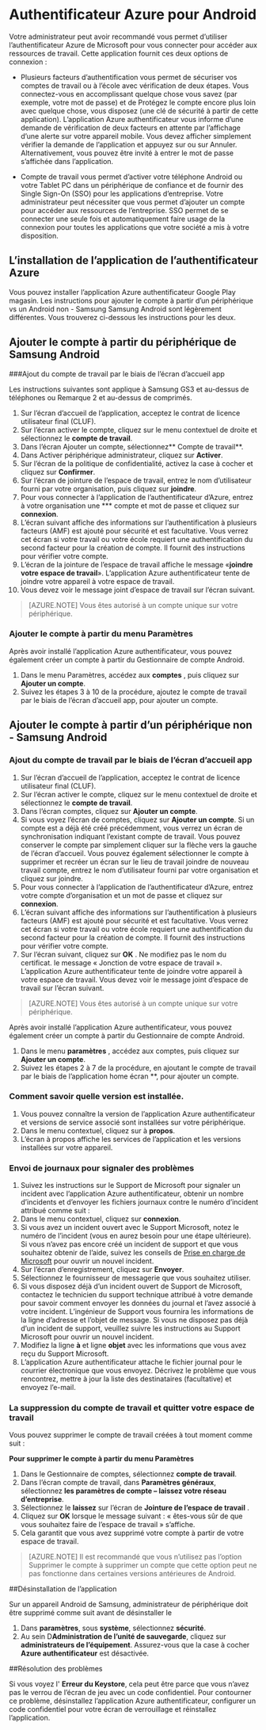 
<properties
    pageTitle="Authentificateur Azure pour Android | Microsoft Azure"
    description="App de Microsoft Azure authentificateur peut servir à la connexion pour accéder aux ressources de travail. L’application Azure authentificateur vous informe d’une demande de vérification de deux facteurs en attente par l’affichage d’une alerte sur votre appareil mobile."
    services="active-directory"
    documentationCenter=""
    authors="femila"
    manager="swadhwa"
    editor=""/>

<tags
    ms.service="active-directory"
    ms.workload="identity"
    ms.tgt_pltfrm="na"
    ms.devlang="na"
    ms.topic="article"
    ms.date="09/27/2016"
    ms.author="femila"/>

# <a name="azure-authenticator-for-android"></a>Authentificateur Azure pour Android

Votre administrateur peut avoir recommandé vous permet d’utiliser l’authentificateur Azure de Microsoft pour vous connecter pour accéder aux ressources de travail. Cette application fournit ces deux options de connexion :

* Plusieurs facteurs d’authentification vous permet de sécuriser vos comptes de travail ou à l’école avec vérification de deux étapes. Vous connectez-vous en accomplissant quelque chose vous savez (par exemple, votre mot de passe) et de Protégez le compte encore plus loin avec quelque chose, vous disposez (une clé de sécurité à partir de cette application). L’application Azure authentificateur vous informe d’une demande de vérification de deux facteurs en attente par l’affichage d’une alerte sur votre appareil mobile. Vous devez afficher simplement vérifier la demande de l’application et appuyez sur ou sur Annuler. Alternativement, vous pouvez être invité à entrer le mot de passe s’affichée dans l’application.

* Compte de travail vous permet d’activer votre téléphone Android ou votre Tablet PC dans un périphérique de confiance et de fournir des Single Sign-On (SSO) pour les applications d’entreprise. Votre administrateur peut nécessiter que vous permet d’ajouter un compte pour accéder aux ressources de l’entreprise. SSO permet de se connecter une seule fois et automatiquement faire usage de la connexion pour toutes les applications que votre société a mis à votre disposition.

## <a name="installing-the-azure-authenticator-app"></a>L’installation de l’application de l’authentificateur Azure

Vous pouvez installer l’application Azure authentificateur Google Play magasin.
Les instructions pour ajouter le compte à partir d’un périphérique vs un Android non - Samsung Samsung Android sont légèrement différentes. Vous trouverez ci-dessous les instructions pour les deux.

<a name="adding-the-work-account-from-samsung-android-device"></a>Ajouter le compte à partir du périphérique de Samsung Android
----------------------------------------------------------------------------------------------------------------
###<a name="adding-the-work-account-through-the-app-home-screen"></a>Ajout du compte de travail par le biais de l’écran d’accueil app

Les instructions suivantes sont applique à Samsung GS3 et au-dessus de téléphones ou Remarque 2 et au-dessus de comprimés.

1. Sur l’écran d’accueil de l’application, acceptez le contrat de licence utilisateur final (CLUF).
2. Sur l’écran activer le compte, cliquez sur le menu contextuel de droite et sélectionnez le **compte de travail**.
3. Dans l’écran Ajouter un compte, sélectionnez** Compte de travail**.
4. Dans Activer périphérique administrateur, cliquez sur **Activer**.
5. Sur l’écran de la politique de confidentialité, activez la case à cocher et cliquez sur **Confirmer**.
6. Sur l’écran de jointure de l’espace de travail, entrez le nom d’utilisateur fourni par votre organisation, puis cliquez sur **joindre**.
7. Pour vous connecter à l’application de l’authentificateur d’Azure, entrez à votre organisation une *** compte et mot de passe et cliquez sur **connexion**.
8. L’écran suivant affiche des informations sur l’authentification à plusieurs facteurs (AMF) est ajouté pour sécurité et est facultative. Vous verrez cet écran si votre travail ou votre école requiert une authentification du second facteur pour la création de compte. Il fournit des instructions pour vérifier votre compte.
9. L’écran de la jointure de l’espace de travail affiche le message «**joindre votre espace de travail**». L’application Azure authentificateur tente de joindre votre appareil à votre espace de travail.
10. Vous devez voir le message joint d’espace de travail sur l’écran suivant.

>[AZURE.NOTE]
> Vous êtes autorisé à un compte unique sur votre périphérique.

### <a name="adding-the-work-account-from-the-settings-menu"></a>Ajouter le compte à partir du menu Paramètres
Après avoir installé l’application Azure authentificateur, vous pouvez également créer un compte à partir du Gestionnaire de compte Android.

1. Dans le menu Paramètres, accédez aux **comptes** , puis cliquez sur **Ajouter un compte**.
2. Suivez les étapes 3 à 10 de la procédure, ajoutez le compte de travail par le biais de l’écran d’accueil app, pour ajouter un compte.

<a name="adding-the-work-account-from-a-non-samsung-android-device"></a>Ajouter le compte à partir d’un périphérique non - Samsung Android
------------------------------------------------------------------------------------------------------------------
### <a name="adding-the-work-account-through-the-app-home-screen"></a>Ajout du compte de travail par le biais de l’écran d’accueil app

1. Sur l’écran d’accueil de l’application, acceptez le contrat de licence utilisateur final (CLUF).
2. Sur l’écran activer le compte, cliquez sur le menu contextuel de droite et sélectionnez le **compte de travail**.
3. Dans l’écran comptes, cliquez sur **Ajouter un compte**.
4. Si vous voyez l’écran de comptes, cliquez sur **Ajouter un compte**. Si un compte est a déjà été créé précédemment, vous verrez un écran de synchronisation indiquant l’existant compte de travail. Vous pouvez conserver le compte par simplement cliquer sur la flèche vers la gauche de l’écran d’accueil. Vous pouvez également sélectionner le compte à supprimer et recréer un écran sur le lieu de travail joindre de nouveau travail compte, entrez le nom d’utilisateur fourni par votre organisation et cliquez sur joindre.
5. Pour vous connecter à l’application de l’authentificateur d’Azure, entrez votre compte d’organisation et un mot de passe et cliquez sur **connexion**.
7. L’écran suivant affiche des informations sur l’authentification à plusieurs facteurs (AMF) est ajouté pour sécurité et est facultative. Vous verrez cet écran si votre travail ou votre école requiert une authentification du second facteur pour la création de compte. Il fournit des instructions pour vérifier votre compte.
8. Sur l’écran suivant, cliquez sur **OK** . Ne modifiez pas le nom du certificat.
le message « Jonction de votre espace de travail ». L’application Azure authentificateur tente de joindre votre appareil à votre espace de travail.
Vous devez voir le message joint d’espace de travail sur l’écran suivant.

>[AZURE.NOTE]
> Vous êtes autorisé à un compte unique sur votre périphérique.

Après avoir installé l’application Azure authentificateur, vous pouvez également créer un compte à partir du Gestionnaire de compte Android.

1. Dans le menu **paramètres** , accédez aux comptes, puis cliquez sur **Ajouter un compte**.
2. Suivez les étapes 2 à 7 de la procédure, en ajoutant le compte de travail par le biais de l’application home écran **, pour ajouter un compte.

### <a name="how-to-find-out-which-version-is-installed"></a>Comment savoir quelle version est installée.

1. Vous pouvez connaître la version de l’application Azure authentificateur et versions de service associé sont installées sur votre périphérique.
2. Dans le menu contextuel, cliquez sur à **propos**.
3. L’écran à propos affiche les services de l’application et les versions installées sur votre appareil.
 
### <a name="sending-log-files-to-report-issues"></a>Envoi de journaux pour signaler des problèmes

1. Suivez les instructions sur le Support de Microsoft pour signaler un incident avec l’application Azure authentificateur, obtenir un nombre d’incidents et d’envoyer les fichiers journaux contre le numéro d’incident attribué comme suit :
2. Dans le menu contextuel, cliquez sur **connexion**.
3. Si vous avez un incident ouvert avec le Support Microsoft, notez le numéro de l’incident (vous en aurez besoin pour une étape ultérieure). Si vous n’avez pas encore créé un incident de support et que vous souhaitez obtenir de l’aide, suivez les conseils de [Prise en charge de Microsoft](https://support.microsoft.com/en-us/contactus) pour ouvrir un nouvel incident.
4. Sur l’écran d’enregistrement, cliquez sur **Envoyer**.
5. Sélectionnez le fournisseur de messagerie que vous souhaitez utiliser.
7. Si vous disposez déjà d’un incident ouvert de Support de Microsoft, contactez le technicien du support technique attribué à votre demande pour savoir comment envoyer les données du journal et l’avez associé à votre incident. L’ingénieur de Support vous fournira les informations de la ligne d’adresse et l’objet de message. Si vous ne disposez pas déjà d’un incident de support, veuillez suivre les instructions au Support Microsoft pour ouvrir un nouvel incident.
9. Modifiez la ligne **à** et ligne **objet** avec les informations que vous avez reçu du Support Microsoft.
10. L’application Azure authentificateur attache le fichier journal pour le courrier électronique que vous envoyez. Décrivez le problème que vous rencontrez, mettre à jour la liste des destinataires (facultative) et envoyez l’e-mail.

### <a name="deleting-the-work-account-and-leaving-your-workplace"></a>La suppression du compte de travail et quitter votre espace de travail

Vous pouvez supprimer le compte de travail créées à tout moment comme suit :

**Pour supprimer le compte à partir du menu Paramètres**

1. Dans le Gestionnaire de comptes, sélectionnez **compte de travail**.
2. Dans l’écran compte de travail, dans **Paramètres généraux**, sélectionnez **les paramètres de compte – laissez votre réseau d’entreprise**.
3. Sélectionnez le **laissez** sur l’écran de **Jointure de l’espace de travail** .
4. Cliquez sur **OK** lorsque le message suivant : « êtes-vous sûr de que vous souhaitez faire de l’espace de travail » s’affiche.
5. Cela garantit que vous avez supprimé votre compte à partir de votre espace de travail.

>[AZURE.NOTE]
>Il est recommandé que vous n’utilisez pas l’option Supprimer le compte à supprimer un compte que cette option peut ne pas fonctionne dans certaines versions antérieures de Android.

##<a name="uninstalling-the-app"></a>Désinstallation de l’application

Sur un appareil Android de Samsung, administrateur de périphérique doit être supprimé comme suit avant de désinstaller le 
1. Dans **paramètres**, sous **système**, sélectionnez **sécurité**.
2. Au sein D**Administration de l’unité de sauvegarde**, cliquez sur **administrateurs de l’équipement**. Assurez-vous que la case à cocher **Azure authentificateur** est désactivée.

##<a name="troubleshooting"></a>Résolution des problèmes

Si vous voyez l' **Erreur du Keystore**, cela peut être parce que vous n’avez pas le verrou de l’écran de jeu avec un code confidentiel. Pour contourner ce problème, désinstallez l’application Azure authentificateur, configurer un code confidentiel pour votre écran de verrouillage et réinstallez l’application.

